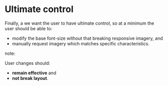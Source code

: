 # Ultimate control

Finally, a we want the user to have ultimate control, so at a minimum the user should be able to:

* modify the base font-size without that breaking responsive imagery, and
* manually request imagery which matches specific characteristics.


note:

User changes should:

- **remain effective** and
- **not break layout**.
